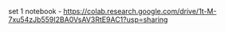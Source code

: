set 1 notebook - https://colab.research.google.com/drive/1t-M-7xu54zJb559I2BA0VsAV3RtE9AC1?usp=sharing
